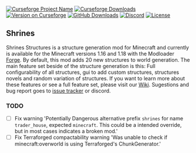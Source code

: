 [![Curseforge Project Name](https://cf.way2muchnoise.eu/title/418915.svg)](https://www.curseforge.com/minecraft/mc-mods/shrines-structures)
[![Curseforge Downloads](https://cf.way2muchnoise.eu/full_418915_downloads.svg)](https://www.curseforge.com/minecraft/mc-mods/shrines-structures)
[![Version on Curseforge](https://cf.way2muchnoise.eu/versions/418915.svg)](https://www.curseforge.com/minecraft/mc-mods/shrines-structures)
[![GitHub Downloads](https://img.shields.io/github/downloads/Silverminer007/Shrines/total?label=github%20downloads)](https://github.com/Silverminer007/Shrines/releases)
[![Discord](https://img.shields.io/discord/777129358769782814?label=discord)](https://discord.gg/8pUpWCEUe2)
[![License](https://img.shields.io/github/license/Silverminer007/Shrines)](https://www.mozilla.org/en-US/MPL/2.0/)

## Shrines

Shrines Structures is a structure generation mod for Minecraft and currently is available for the Minecraft versions 1.16 and 1.18 with the
Modloader [Forge](https://files.minecraftforge.net/net/minecraftforge/forge/). By default, this mod adds 20 new structures to world generation. The main feature set beside of the
structure generation is this:
Full configurability of all structures, gui to add custom structures, structures novels and random variation of structures. If you want to learn more about these features or see a
full feature set, please visit our
[Wiki](https://github.com/Silverminer007/MinecraftModsUpdateChecker/blob/master/wiki/SelectLanguage.md). Sugestions and bug report goes
to [issue tracker](https://github.com/Silverminer007/Shrines/issues) or discord.

### TODO

- [ ] Fix warning 'Potentially Dangerous alternative prefix `shrines` for name `trader_house`, expected `minecraft`. This could be a intended override, but in most cases indicates
  a broken mod.'
- [ ] Fix Terraforged compactability warning 'Was unable to check if minecraft:overworld is using Terraforged's ChunkGenerator.'
